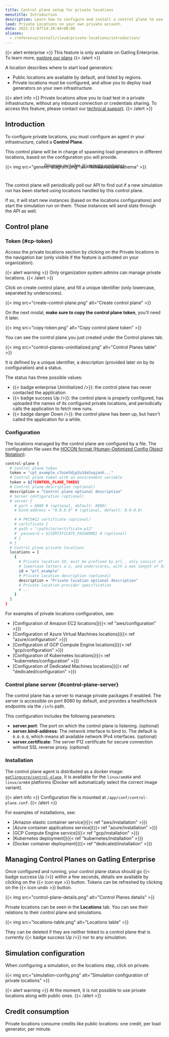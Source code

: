 ```yaml
---
title: Control plane setup for private locations
menutitle: Introduction
description: Learn how to configure and install a control plane to use Private Locations for Gatling Enterprise.
lead: Private Locations on your own private account.
date: 2021-11-07T14:29:04+00:00
aliases:
  - /reference/install/cloud/private-locations/introduction/
---
```


{{< alert enterprise >}}
This feature is only available on Gatling Enterprise. To learn more, [explore our plans](https://gatling.io/pricing?utm_source=docs)
{{< /alert >}}

A location describes where to start load generators:

- Public locations are available by default, and listed by regions.
- Private locations must be configured, and allow you to deploy load generators on your own infrastructure.

{{< alert info >}}
Private locations allow you to load test in a private infrastructure, without any inbound connection or credentials sharing.
To access this feature, please contact our [technical support](https://gatlingcorp.atlassian.net/servicedesk/customer/portal/8/group/12/create/90?summary=Private+Locations&description=Contact%20email%3A%20%3Cemail%3E%0A%0AHello%2C%20we%20would%20like%20to%20enable%20the%20private%20locations%20feature%20on%20our%20organization.).
{{< /alert >}}

## Introduction

To configure private locations, you must configure an agent in your infrastructure, called a **Control Plane**.

This control plane will be in charge of spawning load generators in different locations, based on the configuration
you will provide.


{{< img src="generic-diagram.png" alt="Infrastructure schema" >}}
<div style="text-align: center; margin-top: -2.5em;">
  <p><em>Diagram includes <a href={{< ref "private-packages" >}}>private packages</a></em></p>
</div>
<br>

The control plane will periodically poll our API to find out if a new simulation run has been started using locations handled by this control plane.

If so, it will start new instances (based on the locations configurations) and start the simulation run on them. 
Those instances will send stats through the API as well.

## Control plane

### Token {#cp-token}

Access the private locations section by clicking on the Private locations in the navigation bar (only visible if the feature is activated on your organization).

{{< alert warning >}}
Only organization system admins can manage private locations.
{{< /alert >}}

Click on create control plane, and fill a unique identifier (only lowercase, separated by underscores).

{{< img src="create-control-plane.png" alt="Create control plane" >}}

On the next modal, **make sure to copy the control plane token**, you’ll need it later.

{{< img src="copy-token.png" alt="Copy control plane token" >}}

You can see the control plane you just created under the Control planes tab.

{{< img src="control-planes-uninitialized.png" alt="Control Planes table" >}}

It is defined by a unique identifier, a description (provided later on by its configuration) and a status.

The status has three possible values:
- {{< badge enterprise Uninitialized />}}: the control plane has never contacted the application
- {{< badge success Up />}}: the control plane is properly configured, has uploaded the names of its configured private locations, and periodically calls the application to fetch new runs.
- {{< badge danger Down />}}: the control plane has been up, but hasn't called the application for a while.

### Configuration

The locations managed by the control plane are configured by a file.
The configuration file uses the [HOCON format (Human-Optimized Config Object Notation)](https://github.com/lightbend/config/blob/master/HOCON.md):

```bash
control-plane {
  # Control plane token
  token = "cpt_example_c7oze5djp3u14a5xqjanh..."
  # Control plane token with an environment variable
  token = ${?CONTROL_PLANE_TOKEN}
  # Control plane description (optional)
  description = "Control plane optional description"
  # Server configuration (optional)
  # server {
    # port = 8080 # (optional, default: 8080)
    # bind-address = "0.0.0.0" # (optional, default: 0.0.0.0)

    # # PKCS#12 certificate (optional)
    # certificate {
    # path = "/path/to/certificate.p12"
    #  password = ${CERTIFICATE_PASSWORD} # (optional)
    # }
  # }
  # Control plane private locations
  locations = [
    {
      # Private location ID, must be prefixed by prl_, only consist of numbers 0-9, 
      # lowercase letters a-z, and underscores, with a max length of 30 characters
      id = "prl_example"
      # Private location description (optional)
      description = "Private location optional description"
      # Private location provider specification
      # ...
    }
  ]
}
```

For examples of private locations configuration, see:
* [Configuration of Amazon EC2 locations]({{< ref "aws/configuration" >}})
* [Configuration of Azure Virtual Machines locations]({{< ref "azure/configuration" >}})
* [Configuration of GCP Compute Engine locations]({{< ref "gcp/configuration" >}})
* [Configuration of Kubernetes locations]({{< ref "kubernetes/configuration" >}})
* [Configuration of Dedicated Machines locations]({{< ref "dedicated/configuration" >}})

### Control plane server {#control-plane-server}

The control plane has a server to manage private packages if enabled.
The server is accessible on port 8080 by default, and provides a healthcheck endpoints via the `/info` path.

This configuration includes the following parameters:
- **server.port**: The port on which the control plane is listening. (optional)
- **server.bind-address**: The network interface to bind to. The default is `0.0.0.0`, which means all available network IPv4 interfaces. (optional)
- **server.certificate**: The server P12 certificate for secure connection without SSL reverse proxy. (optional)

### Installation

The control plane agent is distributed as a docker image: [`gatlingcorp/control-plane`](https://hub.docker.com/r/gatlingcorp/control-plane). It is available for the `linux/amd64` and `linux/arm64` platforms (Docker will automatically select the correct image variant).

{{< alert info >}}
Configuration file is mounted at `/app/conf/control-plane.conf`.
{{< /alert >}}

For examples of installations, see:
* [Amazon elastic container service]({{< ref "aws/installation" >}})
* [Azure container applications service]({{< ref "azure/installation" >}})
* [GCP Compute Engine service]({{< ref "gcp/installation" >}})
* [Kubernetes deployment]({{< ref "kubernetes/installation" >}})
* [Docker container deployment]({{< ref "dedicated/installation" >}})

## Managing Control Planes on Gatling Enterprise

Once configured and running, your control plane status should go {{< badge success Up />}} within a few seconds,
details are available by clicking on the {{< icon eye >}} button.
Tokens can be refreshed by clicking on the {{< icon undo >}} button.

{{< img src="control-plane-details.png" alt="Control Planes details" >}}

Private locations can be seen in the **Locations** tab.
You can see their relations to their control plane and simulations.

{{< img src="locations-table.png" alt="Locations table" >}}

They can be deleted if they are neither linked to a control plane that is currently {{< badge success Up />}} nor to any
simulation.

## Simulation configuration

When configuring a simulation, on the locations step, click on private.

{{< img src="simulation-config.png" alt="Simulation configuration of private locations" >}}

{{< alert warning >}}
At the moment, it is not possible to use private locations along with public ones.
{{< /alert >}}

## Credit consumption

Private locations consume credits like public locations: one credit, per load generator, per minute.
